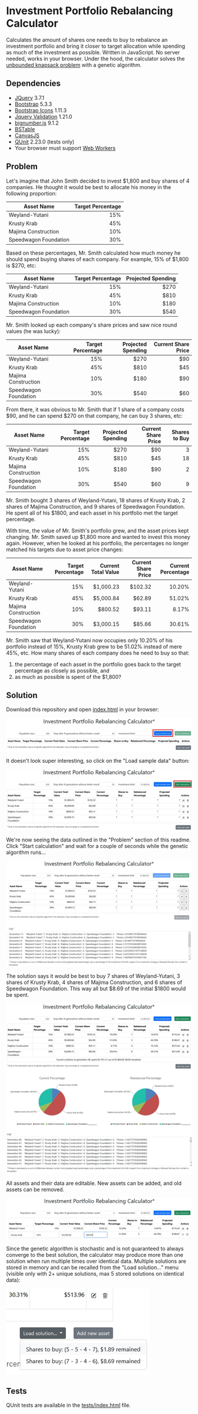 # Investment Portfolio Rebalancing Calculator

Calculates the amount of shares one needs to buy to rebalance an investment portfolio and bring it closer to target allocation while spending as much of the investment as possible. Written in JavaScript. No server needed, works in your browser. Under the hood, the calculator solves the [unbounded knapsack problem](https://en.wikipedia.org/wiki/Knapsack_problem) with a genetic algorithm.

## Dependencies

* [JQuery](https://jquery.com/) 3.7.1
* [Bootstrap](https://getbootstrap.com/) 5.3.3
* [Bootstrap Icons](https://icons.getbootstrap.com/) 1.11.3
* [Jquery Validation](https://jqueryvalidation.org) 1.21.0
* [bignumber.js](https://mikemcl.github.io/bignumber.js/) 9.1.2
* [BSTable](https://github.com/CraftingGamerTom/bstable)
* [CanvasJS](https://canvasjs.com/)
* [QUnit](https://qunitjs.com/) 2.23.0 (tests only)
* Your browser must support [Web Workers](https://developer.mozilla.org/en-US/docs/Web/API/Web_Workers_API)

## Problem

Let's imagine that John Smith decided to invest $1,800 and buy shares of 4 companies. He thought it would be best to allocate his money in the following proportion:

Asset Name | Target Percentage
--- | ---:
Weyland-Yutani | 15%
Krusty Krab | 45%
Majima Construction | 10%
Speedwagon Foundation | 30%

Based on these percentages, Mr. Smith calculated how much money he should spend buying shares of each company. For example, 15% of $1,800 is $270, etc:

Asset Name | Target Percentage | Projected Spending
--- | ---: | ---:
Weyland-Yutani | 15% | $270
Krusty Krab | 45% | $810
Majima Construction | 10% | $180
Speedwagon Foundation | 30% | $540

Mr. Smith looked up each company's share prices and saw nice round values (he was lucky):

Asset Name | Target Percentage | Projected Spending | Current Share Price
--- | ---: | ---: | ---:
Weyland-Yutani | 15% | $270 | $90
Krusty Krab | 45% | $810 | $45
Majima Construction | 10% | $180| $90
Speedwagon Foundation | 30% | $540 | $60

From there, it was obvious to Mr. Smith that if 1 share of a company costs $90, and he can spend $270 on that company, he can buy 3 shares, etc:

Asset Name | Target Percentage | Projected Spending | Current Share Price | Shares to Buy
--- | ---: | ---: | ---: | ---:
Weyland-Yutani | 15% | $270 | $90 | 3
Krusty Krab | 45% | $810 | $45 | 18
Majima Construction | 10% | $180| $90 | 2
Speedwagon Foundation | 30% | $540 | $60 | 9

Mr. Smith bought 3 shares of Weyland-Yutani, 18 shares of Krusty Krab, 2 shares of Majima Construction, and 9 shares of Speedwagon Foundation. He spent all of his $1800, and each asset in his portfolio met the target percentage.

With time, the value of Mr. Smith's portfolio grew, and the asset prices kept changing. Mr. Smith saved up $1,800 more and wanted to invest this money again. However, when he looked at his portfolio, the percentages no longer matched his targets due to asset price changes:

Asset Name | Target Percentage | Current Total Value | Current Share Price | Current Percentage
--- | ---: | ---: | ---: | ---:
Weyland-Yutani | 15% | $1,000.23 | $102.32 | 10.20%
Krusty Krab | 45% | $5,000.84 | $62.89 | 51.02%
Majima Construction | 10% | $800.52| $93.11 | 8.17%
Speedwagon Foundation | 30% | $3,000.15 | $85.66 | 30.61%

Mr. Smith saw that Weyland-Yutani now occupies only 10.20% of his portfolio instead of 15%, Krusty Krab grew to be 51.02% instead of mere 45%, etc. How many shares of each company does he need to buy so that:
1. the percentage of each asset in the portfolio goes back to the target percentage as closely as possible, and 
2. as much as possible is spent of the $1,800?

## Solution

Download this repository and open [index.html](index.html) in your browser:

![start](img/start.jpg)

It doesn't look super interesting, so click on the "Load sample data" button:

![sample](img/sample.jpg)

We're now seeing the data outlined in the "Problem" section of this readme. Click "Start calculation" and wait for a couple of seconds while the genetic algorithm runs...

![calculation](img/calculation.jpg)

The solution says it would be best to buy 7 shares of Weyland-Yutani, 3 shares of Krusty Krab, 4 shares of Majima Construction, and 6 shares of Speedwagon Foundation. This way all but $8.69 of the initial $1800 would be spent.

![full](img/full.jpg)

All assets and their data are editable. New assets can be added, and old assets can be removed.

![editable](img/editable.jpg)

Since the genetic algorithm is stochastic and is not guaranteed to always converge to the best solution, the calculator may produce more than one solution when run multiple times over identical data. Multiple solutions are stored in memory and can be recalled from the "Load solution..." menu (visible only with 2+ unique solutions, max 5 stored solutions on identical data):

![multiple_strategies](img/multiple_strategies.jpg)

## Tests

QUnit tests are available in the [tests/index.html](tests/index.html) file.
